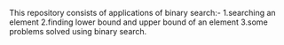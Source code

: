 This repository consists of applications of binary search:-
1.searching an element 
2.finding lower bound and upper bound of an element
3.some problems solved using binary search.
